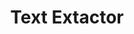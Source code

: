 ---
title: Text Extactor
emoji: 📹
colorFrom: blue
colorTo: red
sdk: streamlit
app_file: app.py
pinned: false

---